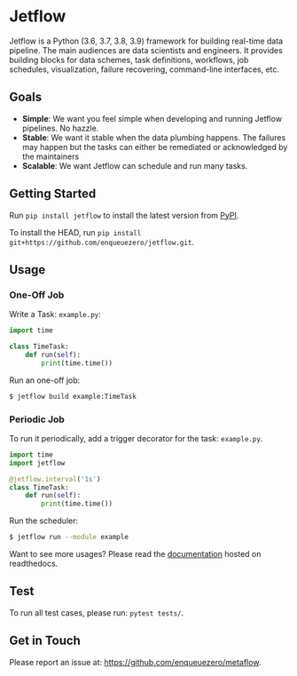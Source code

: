 # Jetflow

Jetflow is a Python (3.6, 3.7, 3.8, 3.9) framework for building real-time data pipeline. The main audiences are data scientists and engineers.
It provides building blocks for data schemes, task definitions, workflows, job schedules, visualization, failure recovering, command-line interfaces, etc.

## Goals

* **Simple**: We want you feel simple when developing and running Jetflow pipelines. No hazzle.
* **Stable**: We want it stable when the data plumbing happens. The failures may happen but the tasks can either be remediated or acknowledged by the maintainers 
* **Scalable**: We want Jetflow can schedule and run many tasks.

## Getting Started

Run `pip install jetflow` to install the latest version from [PyPI](https://pypi.python.org/pypi/jetflow).

To install the HEAD, run `pip install git+https://github.com/enqueuezero/jetflow.git`.

## Usage

### One-Off Job

Write a Task: `example.py`:

```python
import time

class TimeTask:
    def run(self):
        print(time.time())
```

Run an one-off job:

```bash
$ jetflow build example:TimeTask
```

### Periodic Job

To run it periodically, add a trigger decorator for the task: `example.py`.

```python
import time
import jetflow

@jetflow.interval('1s')
class TimeTask:
    def run(self):
        print(time.time())
```

Run the scheduler:

```bash
$ jetflow run --module example
```

Want to see more usages? Please read the [documentation](https://jetflow.readthedocs.io/en/stable/) hosted on readthedocs.

## Test

To run all test cases, please run: `pytest tests/`.

## Get in Touch

Please report an issue at: <https://github.com/enqueuezero/metaflow>.
